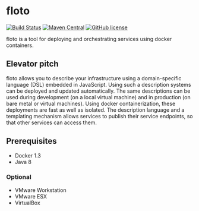 # floto

[![Build Status](https://travis-ci.org/floto/floto.svg?branch=master)](https://travis-ci.org/floto/floto) [![Maven Central](https://img.shields.io/maven-central/v/io.github.floto/floto.svg)]() [![GitHub license](https://img.shields.io/github/license/floto/floto.svg)]()

floto is a tool for deploying and orchestrating services using docker containers.

## Elevator pitch

floto allows you to describe your infrastructure using a domain-specific language (DSL) embedded in JavaScript.
Using such a description systems can be deployed and updated automatically.
The same descriptions can be used during development (on a local virtual machine) and in production (on bare metal or virtual machines).
Using docker containerization, these deployments are fast as well as isolated.
The description language and a templating mechanism allows services to publish their service endpoints, so that other services can access them.

## Prerequisites

* Docker 1.3
* Java 8

### Optional

* VMware Workstation
* VMware ESX
* VirtualBox

